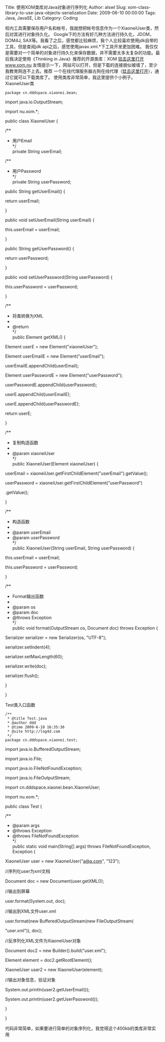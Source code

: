 Title: 使用XOM类库对Java对象进行序列化
Author: alswl
Slug: xom-class-library-to-use-java-objects-serialization
Date: 2009-06-10 00:00:00
Tags: Java, JavaSE, Lib
Category: Coding

校内工具需要保存用户名和帐号，我就想把帐号信息作为一个XiaoneiUser类，然后对其进行对象持久化。
Google下的方法有好几种方法进行持久化，JDOM， DOM4J,
SAX等。我看了之后，感觉都比较麻烦，我个人比较喜欢使用jdk自带的工具，但是查阅jdk api之后，感觉使用javax.xml.*下工具开发更加困难。
我仅仅是需要对一个简单的对象进行持久化来保存数据，并不需要太多太复杂的功能。最后我决定使用《Thinking in Java》推荐的开源类库：XOM
[猛击这里打开www.xom.nu](http://www.xom.nu) 友情提示一下，网站可以打开，但是下载的连接貌似被墙了，至少我教育网连不上去。推荐
一个在线代理服务器古狗在线代理（[猛击这里打开](http://www.ggproxy.com/)），通过它就可以下载类库了。
使用类库非常简单，我这里提供个小例子。XiaoneiUser类

    
    package cn.dddspace.xiaonei.bean;

import java.io.OutputStream;

import nu.xom.*;

public class XiaoneiUser {

/**

* 用户Email  
*/  
private String userEmail;

/**

* 用户Password  
*/  
private String userPassword;

public String getUserEmail() {

return userEmail;

}

public void setUserEmail(String userEmail) {

this.userEmail = userEmail;

}

public String getUserPassword() {

return userPassword;

}

public void setUserPassword(String userPassword) {

this.userPassword = userPassword;

}

/**

* 将类转换为XML  
*   
* @return  
*/  
public Element getXML() {

Element userE = new Element("xiaoneiUser");

Element userEmailE = new Element("userEmail");

userEmailE.appendChild(userEmail);

Element userPasswordE = new Element("userPassword");

userPasswordE.appendChild(userPassword);

userE.appendChild(userEmailE);

userE.appendChild(userPasswordE);

return userE;

}

/**

* 复制构造函数  
*   
* @param xiaoneiUser  
*/  
public XiaoneiUser(Element xiaoneiUser) {

userEmail = xiaoneiUser.getFirstChildElement("userEmail").getValue();

userPassword = xiaoneiUser.getFirstChildElement("userPassword")

.getValue();

}

/**

* 构造函数  
*   
* @param userEmail  
* @param userPassword  
*/  
public XiaoneiUser(String userEmail, String userPassword) {

this.userEmail = userEmail;

this.userPassword = userPassword;

}

/**

* Format输出函数  
*   
* @param os  
* @param doc  
* @throws Exception  
*/  
public void format(OutputStream os, Document doc) throws Exception {

Serializer serializer = new Serializer(os, "UTF-8");

serializer.setIndent(4);

serializer.setMaxLength(60);

serializer.write(doc);

serializer.flush();

}

}

Test类入口函数

    
    /**
     * @title Test.java
     * @author ddd
     * @time 2009-6-10 16:35:36
     * @site http://log4d.com
     */
    package cn.dddspace.xiaonei.test;

import java.io.BufferedOutputStream;

import java.io.File;

import java.io.FileNotFoundException;

import java.io.FileOutputStream;

import cn.dddspace.xiaonei.bean.XiaoneiUser;

import nu.xom.*;

public class Test {

/**

* @param args  
* @throws Exception   
* @throws FileNotFoundException   
*/  
public static void main(String[] args) throws FileNotFoundException, Exception
{

XiaoneiUser user = new XiaoneiUser("a@a.com", "123");

  
//序列化user为xml文档

Document doc = new Document(user.getXML());

//输出到屏幕

user.format(System.out, doc);

//输出到XML文件user.xml

user.format(new BufferedOutputStream(new FileOutputStream(

"user.xml")), doc);

  
//反序列化XML文件为XiaoneiUser对象

Document doc2 = new Builder().build("user.xml");

Element element = doc2.getRootElement();

XiaoneiUser user2 = new XiaoneiUser(element);

//输出对象信息，验证对象

System.out.println(user2.getUserEmail());

System.out.println(user2.getUserPassword());

}

}

代码非常简单，如果要进行简单的对象序列化，我觉得这个400kb的类库非常实用


